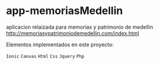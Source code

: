 # app-memoriasMedellin

aplicacion relaizada para memorias y patrimonio de medellin 
http://memoriasypatrimoniodemedellin.com/index.html

Elementos implementados en este proyecto:

`Ionic`
`Canvas`
`Html`
`Css`
`Jquery`
`Php`
